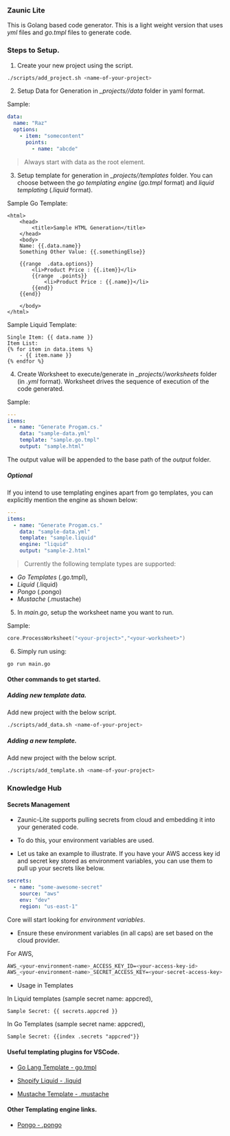 ### Zaunic Lite

This is Golang based code generator. This is a light weight version that uses _yml_ files and _go.tmpl_ files to generate code.

### Steps to Setup.

1. Create your new project using the script. 

```bash
./scripts/add_project.sh <name-of-your-project>
```

2. Setup Data for Generation in *_projects/<name-of-your-project>/data* folder in yaml format.

Sample:
```yml
data:
  name: "Raz"
  options:
    - item: "somecontent"
      points:
        - name: "abcde"
```

> Always start with data as the root element.

3. Setup template for generation in *_projects/<name-of-your-project>/templates* folder. You can choose between the *go templating engine* (_go.tmpl_ format) and *liquid templating* (_.liquid_ format). 

Sample Go Template:
```tmpl
<html>
	<head>
		<title>Sample HTML Generation</title>
	</head>
	<body>
    Name: {{.data.name}}
    Something Other Value: {{.somethingElse}}

	{{range  .data.options}}
		<li>Product Price : {{.item}}</li>
		{{range  .points}}
			<li>Product Price : {{.name}}</li>
		{{end}}
	{{end}}

	</body>
</html>
```

Sample Liquid Template:
```liquid
Single Item: {{ data.name }}
Item List:
{% for item in data.items %}
    - {{ item.name }}
{% endfor %}
```


4. Create Worksheet to execute/generate in *_projects/<name-of-your-project>/worksheets* folder (in _.yml_ format). Worksheet drives the sequence of execution of the code generated.

Sample:
```yml
---
items:
  - name: "Generate Progam.cs."
    data: "sample-data.yml"
    template: "sample.go.tmpl"
    output: "sample.html"
```

The output value will be appended to the base path of the _output_ folder.

##### Optional

If you intend to use templating engines apart from go templates, you can explicitly mention the engine as shown below:

```yml
---
items:
  - name: "Generate Progam.cs."
    data: "sample-data.yml"
    template: "sample.liquid"
    engine: "liquid"
    output: "sample-2.html"
```

> Currently the following template types are supported:

- *Go Templates* (.go.tmpl), 
- *Liquid* (.liquid)
- *Pongo* (.pongo)
- *Mustache* (.mustache)

5. In *main.go*, setup the worksheet name you want to run.

Sample:
```go
core.ProcessWorksheet("<your-project>","<your-worksheet>")
```

6. Simply run using:

```bash
go run main.go
```

#### Other commands to get started.

##### Adding new template data.
Add new project with the below script.

```bash
./scripts/add_data.sh <name-of-your-project>
```

##### Adding a new template.
Add new project with the below script.

```bash
./scripts/add_template.sh <name-of-your-project>
```

### Knowledge Hub

#### Secrets Management

- Zaunic-Lite supports pulling secrets from cloud and embedding it into your generated code.

- To do this, your environment variables are used.

- Let us take an example to illustrate. If you have your AWS access key id and secret key stored as environment variables, you can use them to pull up your secrets like below.

```yml
secrets:
  - name: "some-awesome-secret"
    source: "aws"
    env: "dev"
    region: "us-east-1"
```

Core will start looking for *environment variables*.

- Ensure these environment variables (in all caps) are set based on the cloud provider.

For AWS, 

```bash
AWS_<your-environment-name>_ACCESS_KEY_ID=<your-access-key-id>
AWS_<your-environment-name>_SECRET_ACCESS_KEY=<your-secret-access-key>
```

- Usage in Templates

In Liquid templates (sample secret name: appcred),

```liquid
Sample Secret: {{ secrets.appcred }}
```

In Go Templates (sample secret name: appcred),

```tmpl
Sample Secret: {{index .secrets "appcred"}}
```

#### Useful templating plugins for VSCode.

- [Go Lang Template - go.tmpl](https://marketplace.visualstudio.com/items?itemName=jinliming2.vscode-go-template)

- [Shopify Liquid - .liquid](https://marketplace.visualstudio.com/items?itemName=Shopify.theme-check-vscode)

- [Mustache Template - .mustache](https://marketplace.visualstudio.com/items?itemName=dawhite.mustache)

#### Other Templating engine links.

- [Pongo - .pongo](https://github.com/flosch/pongo2)
